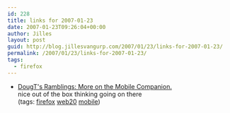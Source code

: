 ```yaml
---
id: 228
title: links for 2007-01-23
date: 2007-01-23T09:26:04+00:00
author: Jilles
layout: post
guid: http://blog.jillesvangurp.com/2007/01/23/links-for-2007-01-23/
permalink: /2007/01/23/links-for-2007-01-23/
tags:
  - firefox
---
```

<ul class="delicious">
	<li>
		<div class="delicious-link"><a href="http://weblogs.mozillazine.org/dougt/archives/017470.html">DougT's Ramblings: More on the Mobile Companion.</a></div>
		<div class="delicious-extended">nice out of the box thinking going on there</div>
		<div class="delicious-tags">(tags: <a href="http://del.icio.us/jillesvangurp/firefox">firefox</a> <a href="http://del.icio.us/jillesvangurp/web20">web20</a> <a href="http://del.icio.us/jillesvangurp/mobile">mobile</a>)</div>
	</li>
</ul>
